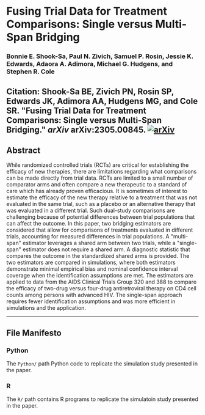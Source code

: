 # Fusing Trial Data for Treatment Comparisons: Single versus Multi-Span Bridging

### Bonnie E. Shook-Sa, Paul N. Zivich, Samuel P. Rosin, Jessie K. Edwards, Adaora A. Adimora, Michael G. Hudgens, and Stephen R. Cole

**Citation**: Shook-Sa BE, Zivich PN, Rosin SP, Edwards JK, Adimora AA, Hudgens MG, and Cole SR. "Fusing Trial Data for Treatment Comparisons: Single versus Multi-Span Bridging." *arXiv* arXiv:2305.00845.
[![arXiv](https://img.shields.io/badge/arXiv-2305.00845-b31b1b.svg)](https://arxiv.org/abs/2305.00845)
--------------------------------

## Abstract

While randomized controlled trials (RCTs) are critical for establishing the efficacy of new therapies, there are limitations regarding what comparisons can be made directly from trial data. RCTs are limited to a small number of comparator arms and often compare a new therapeutic to a standard of care which has already proven efficacious. It is sometimes of interest to estimate the efficacy of the new therapy relative to a treatment that was not evaluated in the same trial, such as a placebo or an alternative therapy that was evaluated in a different trial. Such dual-study comparisons are challenging because of potential differences between trial populations that can affect the outcome. In this paper, two bridging estimators are considered that allow for comparisons of treatments evaluated in different trials, accounting for measured differences in trial populations. A "multi-span" estimator leverages a shared arm between two trials, while a "single-span" estimator does not require a shared arm. A diagnostic statistic that compares the outcome in the standardized shared arms is provided. The two estimators are compared in simulations, where both estimators demonstrate minimal empirical bias and nominal confidence interval coverage when the identification assumptions are met. The estimators are applied to data from the AIDS Clinical Trials Group 320 and 388 to compare the efficacy of two-drug versus four-drug antiretroviral therapy on CD4 cell counts among persons with advanced HIV. The single-span approach requires fewer identification assumptions and was more efficient in simulations and the application.

--------------------------------

## File Manifesto

### Python
The `Python/` path Python code to replicate the simulation study presented in the paper.

### R
The `R/` path contains R programs to replicate the simulatoin study presented in the paper.
